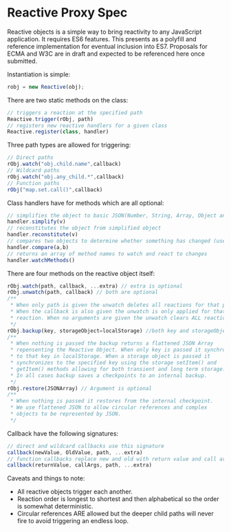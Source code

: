# Reactive Proxy Spec

Reactive objects is a simple way to bring reactivity to any JavaScript application. It requires ES6 features. This presents as a polyfill and reference implementation for eventual inclusion into ES7. Proposals for ECMA and W3C are in draft and expected to be referenced here once submitted.

Instantiation is simple:

```javascript
robj = new Reactive(obj);
```

There are two static methods on the class:

```javascript
// triggers a reaction at the specified path
Reactive.trigger(rObj, path)
// registers new reactive handlers for a given class
Reactive.register(class, handler)
```

Three path types are allowed for triggering:

```javascript
// Direct paths
rObj.watch("obj.child.name",callback)
// Wildcard paths
rObj.watch("obj.any_child.*",callback)
// Function paths
rObj("map.set.call()",callback)
```

Class handlers have for methods which are all optional:

```javascript
// simplifies the object to basic JSON(Number, String, Array, Object and Null)
handler.simplify(v)
// reconstitutes the object from simplified object
handler.reconstitute(v) 
// compares two objects to determine whether something has changed (used to determine reactivity)
handler.compare(a,b) 
// returns an array of method names to watch and react to changes
handler.watchMethods()
```

There are four methods on the reactive object itself:

```javascript
rObj.watch(path, callback, ...extra) // extra is optional
rObj.unwatch(path, callback) // both are optional
/**
 * When only path is given the unwatch deletes all reactions for that path.
 * When the callback is also given the unwatch is only applied for that single
 * reaction. When no arguments are given the unwatch clears ALL reactions.
 */
rObj.backup(key, storageObject=localStorage) //both key and storageObject are optional
/**
 * When nothing is passed the backup returns a flattened JSON Array
 * repensenting the Reactive Object. When only key is passed it synchronizes
 * to that key in localStorage. When a storage object is passed it
 * synchronizes to the specified key using the storage setItem() and
 * getItem() methods allowing for both transient and long term storage.
 * In all cases backup saves a checkpoints to an internal backup.
 */
rObj.restore(JSONArray) // Argument is optional
/**
 * When nothing is passed it restores from the internal checkpoint.
 * We use flattened JSON to allow circular references and complex
 * objects to be represented by JSON.
 */
```

Callback have the following signatures:

```javascript
// direct and wildcard callbacks use this signature
callback(newValue, OldValue, path, ...extra)
// function callbacks replace new and old with return value and call arguments.
callback(returnValue, callArgs, path, ...extra)
```

Caveats and things to note:

- All reactive objects trigger each another.
- Reaction order is longest to shortest and then alphabetical so the order is somewhat deterministic.
- Circular references ARE allowed but the deeper child paths will never fire to avoid triggering an endless loop.
